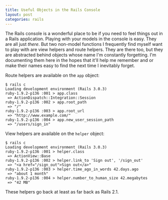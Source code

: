 ```yaml
---
title: Useful Objects in the Rails Console
layout: post
categories: rails
---
```


The Rails console is a wonderful place to be if you need to feel things
out in a Rails application. Playing with your models in the console is
easy. They are all just *there*. But two non-model functions I
frequently find myself want to play with are view helpers and route
helpers. They are there too, but they are abstracted behind objects
whose name I'm constantly forgetting. I'm documenting them here in the
hopes that it'll help me remember and or make their names easy to find
the next time I inevitably forget.

Route helpers are available on the <code>app</code> object:

```
$ rails c
Loading development environment (Rails 3.0.3)
ruby-1.9.2-p136 :001 > app.class
 => ActionDispatch::Integration::Session
ruby-1.9.2-p136 :002 > app.root_path
 => "/"
ruby-1.9.2-p136 :003 > app.root_url
 => "http://www.example.com/" 
ruby-1.9.2-p136 :004 > app.new_user_session_path
 => "/users/sign_in"
```

View helpers are available on the <code>helper</code> object:

```
$ rails c
Loading development environment (Rails 3.0.3)
ruby-1.9.2-p136 :001 > helper.class
 => ActionView::Base 
ruby-1.9.2-p136 :002 > helper.link_to 'Sign out', '/sign_out'
 => "<a href="/sign_out">Sign out</a>" 
ruby-1.9.2-p136 :003 > helper.time_ago_in_words 42.days.ago
 => "about 1 month" 
ruby-1.9.2-p136 :004 > helper.number_to_human_size 42.megabytes
 => "42 MB"
```

These helpers go back at least as far back as Rails 2.1.
